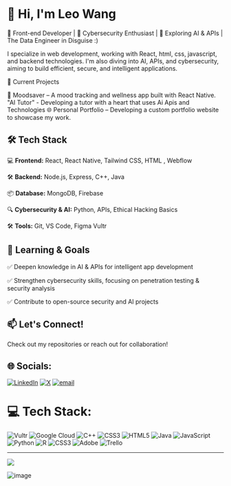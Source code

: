 # 👋 Hi, I'm Leo Wang

🚀 Front-end Developer | 🔐 Cybersecurity Enthusiast | 🤖 Exploring AI & APIs | The Data Engineer in Disguise :)

I specialize in web development, working with React, html, css, javascript, and backend technologies. I'm also diving into AI, APIs, and cybersecurity, aiming to build efficient, secure, and intelligent applications.

🔹 Current Projects

📱 Moodsaver – A mood tracking and wellness app built with React Native. "AI Tutor" - Developing a tutor with a heart that uses Ai Apis and Technologies 🌐 Personal Portfolio – Developing a custom portfolio website to showcase my work.

## 🛠️ Tech Stack  

💻 **Frontend:** React, React Native, Tailwind CSS, HTML , Webflow

🛠️ **Backend:** Node.js, Express, C++, Java 

📦 **Database:** MongoDB, Firebase  

🔍 **Cybersecurity & AI:** Python, APIs, Ethical Hacking Basics  

🛠 **Tools:** Git, VS Code, Figma Vultr

## 🎯 Learning & Goals  

✅ Deepen knowledge in AI & APIs for intelligent app development  

✅ Strengthen cybersecurity skills, focusing on penetration testing & security analysis  

✅ Contribute to open-source security and AI projects  


## 📫 Let's Connect!  

Check out my repositories or reach out for collaboration!  

## 🌐 Socials:
[![LinkedIn](https://img.shields.io/badge/LinkedIn-%230077B5.svg?logo=linkedin&logoColor=white)](https://linkedin.com/in/https://www.linkedin.com/in/leo-wang-2b41a4309/) [![X](https://img.shields.io/badge/X-black.svg?logo=X&logoColor=white)](https://x.com/https://x.com/x1angNFT) [![email](https://img.shields.io/badge/Email-D14836?logo=gmail&logoColor=white)](mailto:098leowang@gmail.com) 

# 💻 Tech Stack:
![Vultr](https://img.shields.io/badge/Vultr-007BFC.svg?style=for-the-badge&logo=vultr) ![Google Cloud](https://img.shields.io/badge/GoogleCloud-%234285F4.svg?style=for-the-badge&logo=google-cloud&logoColor=white) ![C++](https://img.shields.io/badge/c++-%2300599C.svg?style=for-the-badge&logo=c%2B%2B&logoColor=white) ![CSS3](https://img.shields.io/badge/css3-%231572B6.svg?style=for-the-badge&logo=css3&logoColor=white) ![HTML5](https://img.shields.io/badge/html5-%23E34F26.svg?style=for-the-badge&logo=html5&logoColor=white) ![Java](https://img.shields.io/badge/java-%23ED8B00.svg?style=for-the-badge&logo=openjdk&logoColor=white) ![JavaScript](https://img.shields.io/badge/javascript-%23323330.svg?style=for-the-badge&logo=javascript&logoColor=%23F7DF1E) ![Python](https://img.shields.io/badge/python-3670A0?style=for-the-badge&logo=python&logoColor=ffdd54) ![R](https://img.shields.io/badge/r-%23276DC3.svg?style=for-the-badge&logo=r&logoColor=white) ![CSS3](https://img.shields.io/badge/css3-%231572B6.svg?style=for-the-badge&logo=css3&logoColor=white) ![Adobe](https://img.shields.io/badge/adobe-%23FF0000.svg?style=for-the-badge&logo=adobe&logoColor=white) ![Trello](https://img.shields.io/badge/Trello-%23026AA7.svg?style=for-the-badge&logo=Trello&logoColor=white)

---
[![](https://visitcount.itsvg.in/api?id=Le0wang06&icon=0&color=0)](https://visitcount.itsvg.in)

![image](https://github.com/user-attachments/assets/3260dfc2-740a-4af6-bf52-c3dba58d0ccb)



